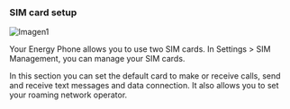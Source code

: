 ### SIM card setup

![Imagen1](http://static.energysistem.com/images/manuals/42258/544fdcefbae0b.jpg)

Your Energy Phone allows you to use two SIM cards. In Settings > SIM Management, you can manage your SIM cards.

In this section you can set the default card to make or receive calls, send and receive text messages and data connection. It also allows you to set your roaming network operator.
